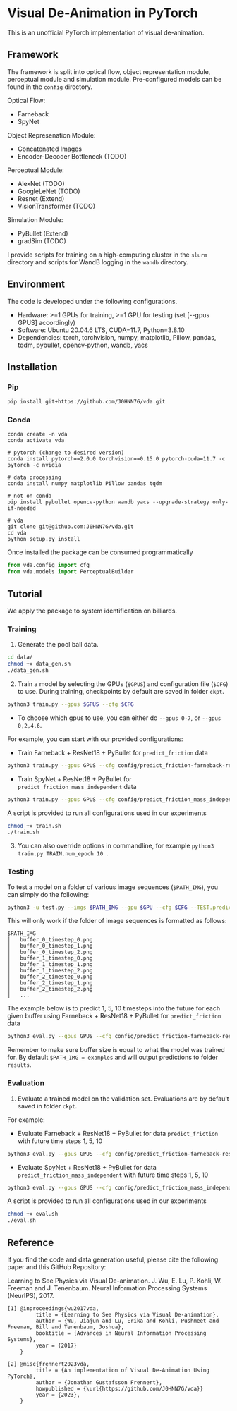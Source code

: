 # Visual De-Animation in PyTorch

This is an unofficial PyTorch implementation of visual de-animation.

## Framework
The framework is split into optical flow, object representation module, perceptual module and simulation module. Pre-configured models can be found in the ```config``` directory.

Optical Flow:
- Farneback
- SpyNet

Object Represenation Module:
- Concatenated Images
- Encoder-Decoder Bottleneck (TODO)

Perceptual Module:
- AlexNet (TODO)
- GoogleLeNet (TODO)
- Resnet (Extend)
- VisionTransformer (TODO)

Simulation Module:
- PyBullet (Extend)
- gradSim (TODO)

I provide scripts for training on a high-computing cluster in the ```slurm``` directory and scripts for WandB logging in the  ```wandb``` directory. 

## Environment 
The code is developed under the following configurations.

- Hardware: >=1 GPUs for training, >=1 GPU for testing (set [--gpus GPUS] accordingly)
- Software: Ubuntu 20.04.6 LTS, CUDA=11.7, Python=3.8.10
- Dependencies: torch, torchvision, numpy, matplotlib, Pillow, pandas, tqdm, pybullet, opencv-python, wandb, yacs


## Installation
### Pip
```bash
pip install git+https://github.com/J0HNN7G/vda.git
```

### Conda


```
conda create -n vda
conda activate vda

# pytorch (change to desired version)
conda install pytorch==2.0.0 torchvision==0.15.0 pytorch-cuda=11.7 -c pytorch -c nvidia

# data processing
conda install numpy matplotlib Pillow pandas tqdm

# not on conda
pip install pybullet opencv-python wandb yacs --upgrade-strategy only-if-needed

# vda
git clone git@github.com:J0HNN7G/vda.git
cd vda
python setup.py install
```

Once installed the package can be consumed programmatically
```python
from vda.config import cfg
from vda.models import PerceptualBuilder
```

## Tutorial
We apply the package to system identification on billiards.
### Training
1. Generate the pool ball data. 
```bash
cd data/
chmod +x data_gen.sh
./data_gen.sh
```
2. Train a model by selecting the GPUs (```$GPUS```) and configuration file (```$CFG```) to use. During training, checkpoints by default are saved in folder ```ckpt```.
```bash
python3 train.py --gpus $GPUS --cfg $CFG 
```
- To choose which gpus to use, you can either do ```--gpus 0-7```, or ```--gpus 0,2,4,6```.

For example, you can start with our provided configurations: 

* Train Farneback + ResNet18 + PyBullet for ```predict_friction``` data
```bash
python3 train.py --gpus GPUS --cfg config/predict_friction-farneback-resnet18-pybullet.yaml
```

* Train SpyNet + ResNet18 + PyBullet for ```predict_friction_mass_independent``` data
```bash
python3 train.py --gpus GPUS --cfg config/predict_friction_mass_independent-spynet-resnet18-pybullet.yaml
```

A script is provided to run all configurations used in our experiments
```bash
chmod +x train.sh
./train.sh
```

3. You can also override options in commandline, for example  ```python3 train.py TRAIN.num_epoch 10 ```.

### Testing

To test a model on a folder of various image sequences (```$PATH_IMG```), you can simply do the following:
```bash
python3 -u test.py --imgs $PATH_IMG --gpu $GPU --cfg $CFG --TEST.prediction_timesteps $PREDICTION_TIMESTEPS
```
This will only work if the folder of image sequences is formatted as follows:
```
$PATH_IMG
│   buffer_0_timestep_0.png
│   buffer_0_timestep_1.png
│   buffer_0_timestep_2.png
│   buffer_1_timestep_0.png
│   buffer_1_timestep_1.png
│   buffer_1_timestep_2.png
│   buffer_2_timestep_0.png
│   buffer_2_timestep_1.png
│   buffer_2_timestep_2.png
│   ...
```

The example below is to predict 1, 5, 10 timesteps into the future for each given buffer using Farneback + ResNet18 + PyBullet for ```predict_friction``` data
```bash
python3 eval.py --gpus GPUS --cfg config/predict_friction-farneback-resnet18-pybullet.yaml --TEST.prediction_timesteps [1,5,10]
```

Remember to make sure buffer size is equal to what the model was trained for. By default ```$PATH_IMG = examples```
and will output predictions to folder ```results```.

### Evaluation
1. Evaluate a trained model on the validation set. Evaluations are by default saved in folder ```ckpt```.

For example:

* Evaluate Farneback + ResNet18 + PyBullet for data ```predict_friction``` with future time steps 1, 5, 10
```bash
python3 eval.py --gpus GPUS --cfg config/predict_friction-farneback-resnet18-pybullet.yaml --VAL.prediction_timesteps [1,5,10]
```

* Evaluate SpyNet + ResNet18 + PyBullet for data ```predict_friction_mass_independent``` with future time steps 1, 5, 10
```bash
python3 eval.py --gpus GPUS --cfg config/predict_friction_mass_independent-spynet-resnet18-pybullet.yaml --VAL.prediction_timesteps [1,5,10]
```

A script is provided to run all configurations used in our experiments
```bash
chmod +x eval.sh
./eval.sh
```

## Reference

If you find the code and data generation useful, please cite the following paper and this GitHub Repository:

Learning to See Physics via Visual De-animation. J. Wu, E. Lu, P. Kohli, W. Freeman and J. Tenenbaum. Neural Information Processing Systems
(NeurIPS), 2017.

    [1] @inproceedings{wu2017vda,
             title = {Learning to See Physics via Visual De-animation},
             author = {Wu, Jiajun and Lu, Erika and Kohli, Pushmeet and Freeman, Bill and Tenenbaum, Joshua},
             booktitle = {Advances in Neural Information Processing Systems},
             year = {2017}
        }

    [2] @misc{frennert2023vda,
             title = {An implementation of Visual De-Animation Using PyTorch},
             author = {Jonathan Gustafsson Frennert},
             howpublished = {\url{https://github.com/J0HNN7G/vda}}
             year = {2023},
        }